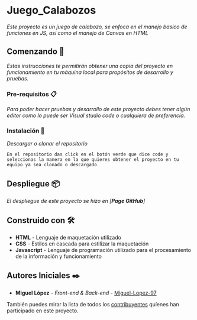 # Juego_Calabozos

_Este proyecto es un juego de calabozo, se enfoca en el manejo basico de funciones en JS, asi como el manejo de Canvas en HTML_

## Comenzando 🚀

_Estas instrucciones te permitirán obtener una copia del proyecto en funcionamiento en tu máquina local para propósitos de desarrollo y pruebas._


### Pre-requisitos 📋

_Para poder hacer pruebas y desarrollo de este proyecto debes tener algún editor como lo puede ser Visual studio code o cualquiera de preferencia._


### Instalación 🔧


_Descargar o clonar el repositorio_


```
En el repositorio das click en el botón verde que dice code y seleccionas la manera en la que quieres obtener el proyecto en tu equipo ya sea clonado o descargado
```

## Despliegue 📦

_El despliegue de este proyecto se hizo en [**Page GitHub**]_

## Construido con 🛠️

* **HTML** - Lenguaje de maquetación utilizado
* **CSS** - Estilos en cascada para estilizar la maquetación
* **Javascript** - Lenguaje de programación utilizado para el procesamiento de la información y funcionamiento

## Autores Iniciales ✒️

* **Miguel López** - *Front-end & Back-end* - [Miguel-Lopez-97](https://github.com/Miguel-Lopez-97)

También puedes mirar la lista de todos los [contribuyentes](https://github.com/your/project/contributors) quíenes han participado en este proyecto. 
